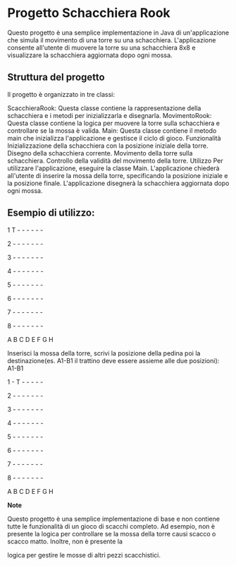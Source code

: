<h1>Progetto Schacchiera Rook</h1>

Questo progetto è una semplice implementazione in Java di un'applicazione che simula il movimento di una torre su una schacchiera. L'applicazione consente all'utente di muovere la torre su una schacchiera 8x8 e visualizzare la schacchiera aggiornata dopo ogni mossa.

<h2>Struttura del progetto</h2>

Il progetto è organizzato in tre classi:

ScacchieraRook: Questa classe contiene la rappresentazione della schacchiera e i metodi per inizializzarla e disegnarla.
MovimentoRook: Questa classe contiene la logica per muovere la torre sulla schacchiera e controllare se la mossa è valida.
Main: Questa classe contiene il metodo main che inizializza l'applicazione e gestisce il ciclo di gioco.
Funzionalità
Inizializzazione della schacchiera con la posizione iniziale della torre.
Disegno della schacchiera corrente.
Movimento della torre sulla schacchiera.
Controllo della validità del movimento della torre.
Utilizzo
Per utilizzare l'applicazione, eseguire la classe Main. L'applicazione chiederà all'utente di inserire la mossa della torre, specificando la posizione iniziale e la posizione finale. L'applicazione disegnerà la schacchiera aggiornata dopo ogni mossa.

<h2>Esempio di utilizzo:</h2>

1  T - - - - - -

2  - - - - - - -

3  - - - - - - -

4  - - - - - - -

5  - - - - - - -

6  - - - - - - -

7  - - - - - - -

8  - - - - - - -

  A B C D E F G H
  
Inserisci la mossa della torre, scrivi la posizione della pedina poi la destinazione(es. A1-B1 il trattino deve essere assieme alle due posizioni): A1-B1

1 - T - - - - -

2 - - - - - - -

3 - - - - - - -

4 - - - - - - -

5 - - - - - - -

6 - - - - - - -

7 - - - - - - -

8 - - - - - - -

  A B C D E F G H
  
**Note**

Questo progetto è una semplice implementazione di base e non contiene tutte le funzionalità di un gioco di scacchi completo. Ad esempio, non è presente la logica per controllare se la mossa della torre causi scacco o scacco matto. Inoltre, non è presente la 

logica per gestire le mosse di altri pezzi scacchistici.
